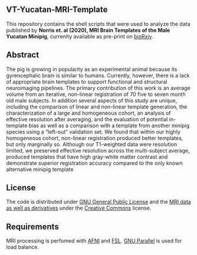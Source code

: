 ## VT-Yucatan-MRI-Template
This repository contains the shell scripts that were used to analyze the data published by **Norris et. al (2020), MRI Brain Templates of the Male Yucatan Minipig**, 
currenlty available as pre-print on [bioRxiv](https://www.biorxiv.org/content/10.1101/2020.07.17.209064v1). 

## Abstract ##
The pig is growing in popularity as an experimental animal because its gyrencephalic brain is similar to humans. 
Currently, however, there is a lack of appropriate brain templates to support functional and structural neuroimaging pipelines. 
The primary contribution of this work is an average volume from an iterative, non-linear registration of 70 five to seven month old male subjects. 
In addition several aspects of this study are unique, including the comparison of linear and non-linear template generation, the characterization 
of a large and homogeneous cohort, an analysis of effective resolution after averaging, and the evaluation of potential in-template bias as well as 
a comparison with a template from another minipig species using a “left-out” validation  set. 
We found that within our highly homogeneous cohort, non-linear registration produced better templates, but only marginally so. 
Although our T1-weighted data were resolution limited, we preserved effective resolution across the multi-subject average, 
produced templates that have high gray-white matter contrast and demonstrate superior registration accuracy compared to the only known alternative minipig template

## License ##
The code is distributed under [GNU General Public License](https://fsf.org/) and the [MRI data as well as derivatives](/lacontelab/VT-Yucatan-MRI-Template/releases) under the [Creative Commons](https://creativecommons.org/licenses/by-nc-sa/3.0/us) license.

## Requirements
MRI processing is perfomed with [AFNI](https://afni.nimh.nih.gov/) and [FSL](https://fsl.fmrib.ox.ac.uk/fsl/fslwiki). [GNU Parallel](https://www.gnu.org/software/parallel/) is used for load balance.
